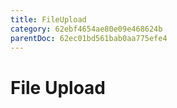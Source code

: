 ```yaml
---
title: FileUpload
category: 62ebf4654ae80e09e468624b
parentDoc: 62ec01bd561bab0aa775efe4
---
```


# File Upload